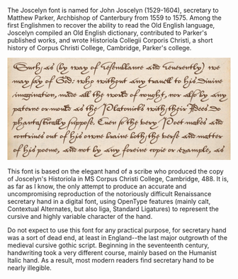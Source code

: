 The Joscelyn font is named for John Joscelyn (1529-1604), secretary to Matthew Parker, Archbishop of Canterbury from 1559 to 1575. Among the first Englishmen to recover the ability to read the Old English language, Joscelyn compiled an Old English dictionary, contributed to Parker's published works, and wrote Historiola Collegii Corporis Christi, a short history of Corpus Christi College, Cambridge, Parker's college.

![Font sample](Sample.jpg)

This font is based on the elegant hand of a scribe who produced the copy of Joscelyn's Historiola in MS Corpus Christi College, Cambridge, 488. It is, as far as I know, the only attempt to produce an accurate and uncompromising reproduction of the notoriously difficult Renaissance secretary hand in a digital font, using OpenType features (mainly calt, Contextual Alternates, but also liga, Standard Ligatures) to represent the cursive and highly variable character of the hand.

Do not expect to use this font for any practical purpose, for secretary hand was a sort of dead end, at least in England--the last major outgrowth of the medieval cursive gothic script. Beginning in the seventeenth century, handwriting took a very different course, mainly based on the Humanist Italic hand. As a result, most modern readers find secretary hand to be nearly illegible.
